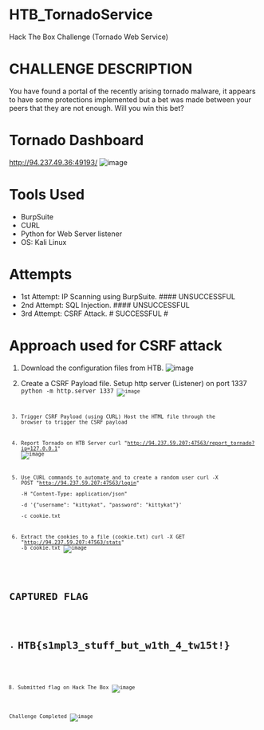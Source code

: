 # HTB_TornadoService
Hack The Box Challenge (Tornado Web Service)

# CHALLENGE DESCRIPTION
You have found a portal of the recently arising tornado malware, it appears to have some protections implemented but a bet was made between your peers that they are not enough. Will you win this bet?

# Tornado Dashboard
http://94.237.49.36:49193/
![image](https://github.com/user-attachments/assets/f981f194-77b2-4782-8d93-493925ac98ad)


# Tools Used
- BurpSuite
- CURL
- Python for Web Server listener
- OS: Kali Linux

# Attempts
- 1st Attempt: IP Scanning using BurpSuite. #### UNSUCCESSFUL
- 2nd Attempt: SQL Injection. #### UNSUCCESSFUL
- 3rd Attempt: CSRF Attack. # SUCCESSFUL #

# Approach used for CSRF attack
1. Download the configuration files from HTB.
   ![image](https://github.com/user-attachments/assets/b26ef7fd-1109-4f23-959b-fd852996624a)

2. Create a CSRF Payload file.
   Setup http server (Listener) on port 1337
   <code>python -m http.server 1337<code>
   ![image](https://github.com/user-attachments/assets/d03d0f9b-342a-485b-839a-62045be8b9ed)

3. Trigger CSRF Payload (using CURL)
   Host the HTML file through the browser to trigger the CSRF payload

4. Report Tornado on HTB Server
   curl "http://94.237.59.207:47563/report_tornado?ip=127.0.0.1"
   ![image](https://github.com/user-attachments/assets/3d9e6c68-62a7-4d40-a623-d15eae28290c)


6. Use CURL commands to automate and to create a random user
   curl -X POST "http://94.237.59.207:47563/login" \
   -H "Content-Type: application/json" \
   -d '{"username": "kittykat", "password": "kittykat"}' \
   -c cookie.txt 

7. Extract the cookies to a file (cookie.txt)
   curl -X GET "http://94.237.59.207:47563/stats" -b cookie.txt
   ![image](https://github.com/user-attachments/assets/e9622f49-3b04-4177-9ea1-042d86c2d762)


# CAPTURED FLAG
- # HTB{s1mpl3_stuff_but_w1th_4_tw15t!}

8. Submitted flag on Hack The Box
   ![image](https://github.com/user-attachments/assets/232baf85-ba3a-475f-93ef-65023aec4ae9)

Challenge Completed
![image](https://github.com/user-attachments/assets/cc652c48-3e97-4053-b061-de20221c3c7f)
